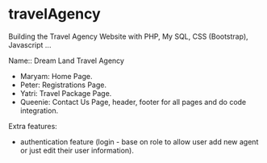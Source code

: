 # travelAgency
Building the Travel Agency Website with PHP, My SQL, CSS (Bootstrap), Javascript ...

Name:: Dream Land Travel Agency
- Maryam: Home Page.
- Peter: Registrations Page.
- Yatri: Travel Package Page.
- Queenie: Contact Us Page, header, footer for all pages and do code integration.

Extra features:
- authentication feature (login - base on role to allow user add new agent or just edit their user information).
